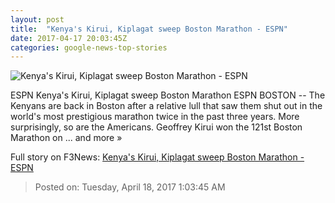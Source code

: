 ```yaml
---
layout: post
title:  "Kenya's Kirui, Kiplagat sweep Boston Marathon - ESPN"
date: 2017-04-17 20:03:45Z
categories: google-news-top-stories
---
```


![Kenya's Kirui, Kiplagat sweep Boston Marathon - ESPN](http://a1.espncdn.com/combiner/i?img=%2Fphoto%2F2017%2F0417%2Fr200578_1296x729_16%2D9.jpg)

ESPN Kenya's Kirui, Kiplagat sweep Boston Marathon ESPN BOSTON -- The Kenyans are back in Boston after a relative lull that saw them shut out in the world's most prestigious marathon twice in the past three years. More surprisingly, so are the Americans. Geoffrey Kirui won the 121st Boston Marathon on ... and more »


Full story on F3News: [Kenya's Kirui, Kiplagat sweep Boston Marathon - ESPN](http://www.f3nws.com/n/Urmcc)

> Posted on: Tuesday, April 18, 2017 1:03:45 AM
